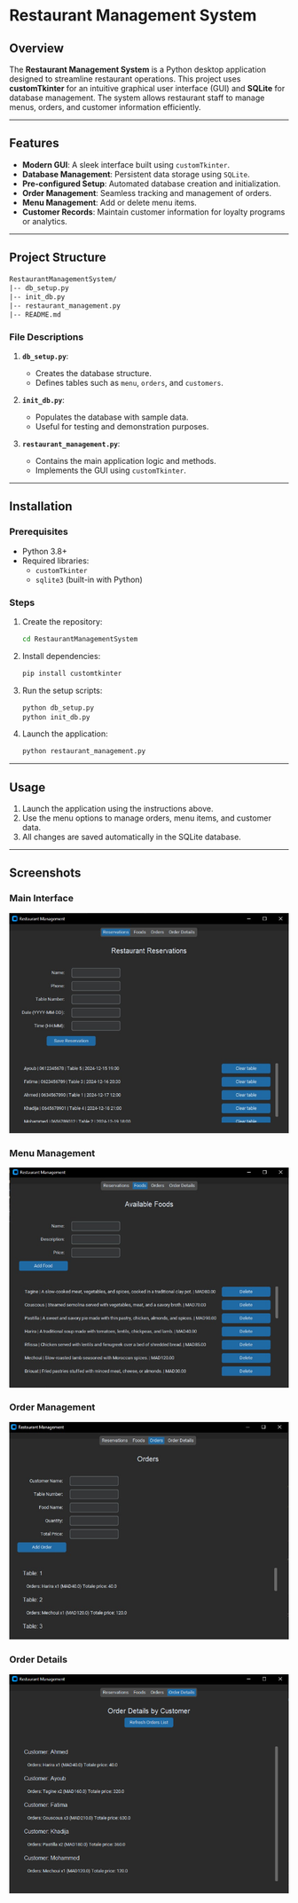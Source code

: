 # Restaurant Management System

## Overview
The **Restaurant Management System** is a Python desktop application designed to streamline restaurant operations. This project uses **customTkinter** for an intuitive graphical user interface (GUI) and **SQLite** for database management. The system allows restaurant staff to manage menus, orders, and customer information efficiently.

---

## Features
- **Modern GUI**: A sleek interface built using `customTkinter`.
- **Database Management**: Persistent data storage using `SQLite`.
- **Pre-configured Setup**: Automated database creation and initialization.
- **Order Management**: Seamless tracking and management of orders.
- **Menu Management**: Add or delete menu items.
- **Customer Records**: Maintain customer information for loyalty programs or analytics.

---

## Project Structure
```
RestaurantManagementSystem/
|-- db_setup.py
|-- init_db.py
|-- restaurant_management.py
|-- README.md
```
### File Descriptions
1. **`db_setup.py`**:
   - Creates the database structure.
   - Defines tables such as `menu`, `orders`, and `customers`.

2. **`init_db.py`**:
   - Populates the database with sample data.
   - Useful for testing and demonstration purposes.

3. **`restaurant_management.py`**:
   - Contains the main application logic and methods.
   - Implements the GUI using `customTkinter`.

---

## Installation
### Prerequisites
- Python 3.8+
- Required libraries:
  - `customTkinter`
  - `sqlite3` (built-in with Python)

### Steps
1. Create the repository:
   ```bash
   cd RestaurantManagementSystem
   ```
2. Install dependencies:
   ```bash
   pip install customtkinter
   ```
3. Run the setup scripts:
   ```bash
   python db_setup.py
   python init_db.py
   ```
4. Launch the application:
   ```bash
   python restaurant_management.py
   ```

---

## Usage
1. Launch the application using the instructions above.
2. Use the menu options to manage orders, menu items, and customer data.
3. All changes are saved automatically in the SQLite database.

---

## Screenshots
### Main Interface
![Main Interface](assets/reservations.jpg)


### Menu Management
![Main Interface](assets/menu.jpg)

### Order Management
![Main Interface](assets/orders.jpg)

### Order Details 
![Main Interface](assets/detail.png)

